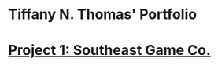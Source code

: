 # Tiffany N. Thomas' Portfolio

# [Project 1: Southeast Game Co.](https://github.com/TiffanyNThomas/SoutheastGameCo_SQL.git)

